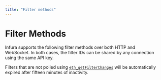 ```yaml
---
title: "Filter methods"
---
```


# Filter Methods

Infura supports the following filter methods over both HTTP and WebSocket. In both cases, the filter IDs can be shared by any connection using the same API key.

Filters that are not polled using [`eth_getFilterChanges`](eth_getfilterchanges.mdx) will be automatically expired after fifteen minutes of inactivity.
